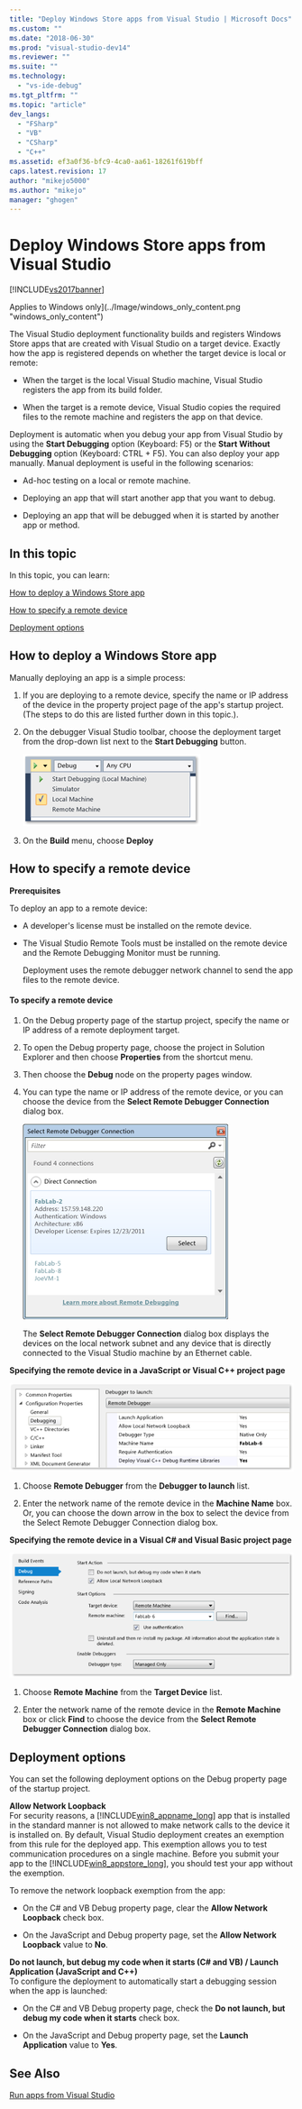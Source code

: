 ```yaml
---
title: "Deploy Windows Store apps from Visual Studio | Microsoft Docs"
ms.custom: ""
ms.date: "2018-06-30"
ms.prod: "visual-studio-dev14"
ms.reviewer: ""
ms.suite: ""
ms.technology: 
  - "vs-ide-debug"
ms.tgt_pltfrm: ""
ms.topic: "article"
dev_langs: 
  - "FSharp"
  - "VB"
  - "CSharp"
  - "C++"
ms.assetid: ef3a0f36-bfc9-4ca0-aa61-18261f619bff
caps.latest.revision: 17
author: "mikejo5000"
ms.author: "mikejo"
manager: "ghogen"
---
```

# Deploy Windows Store apps from Visual Studio
[!INCLUDE[vs2017banner](../includes/vs2017banner.md)]

  
Applies to Windows only](../Image/windows_only_content.png "windows_only_content")  
  
 The Visual Studio deployment functionality builds and registers Windows Store apps that are created with Visual Studio on a target device. Exactly how the app is registered depends on whether the target device is local or remote:  
  
-   When the target is the local Visual Studio machine, Visual Studio registers the app from its build folder.  
  
-   When the target is a remote device, Visual Studio copies the required files to the remote machine and registers the app on that device.  
  
 Deployment is automatic when you debug your app from Visual Studio by using the **Start Debugging** option (Keyboard: F5) or the **Start Without Debugging** option (Keyboard: CTRL + F5). You can also deploy your app manually. Manual deployment is useful in the following scenarios:  
  
-   Ad-hoc testing on a local or remote machine.  
  
-   Deploying an app that will start another app that you want to debug.  
  
-   Deploying an app that will be debugged when it is started by another app or method.  
  
##  <a name="BKMK_In_this_topic"></a> In this topic  
 In this topic, you can learn:  
  
 [How to deploy a Windows Store app](#BKMK_How_to_deploy_a_Windows_Store_app)  
  
 [How to specify a remote device](#BKMK_How_to_specify_a_remote_device)  
  
 [Deployment options](#BKMK_Deployment_options)  
  
##  <a name="BKMK_How_to_deploy_a_Windows_Store_app"></a> How to deploy a Windows Store app  
 Manually deploying an app is a simple process:  
  
1.  If you are deploying to a remote device, specify the name or IP address of the device in the property project page of the app's startup project. (The steps to do this are listed further down in this topic.).  
  
2.  On the debugger Visual Studio toolbar, choose the deployment target from the drop-down list next to the **Start Debugging** button.  
  
     ![Run on Local Machine](../debugger/media/vsrun-f5-local.png "VSRUN_F5_Local")  
  
3.  On the **Build** menu, choose **Deploy**  
  
##  <a name="BKMK_How_to_specify_a_remote_device"></a> How to specify a remote device  
 **Prerequisites**  
  
 To deploy an app to a remote device:  
  
-   A developer's license must be installed on the remote device.  
  
-   The Visual Studio Remote Tools must be installed on the remote device and the Remote Debugging Monitor must be running.  
  
     Deployment uses the remote debugger network channel to send the app files to the remote device.  
  
#### To specify a remote device  
  
1.  On the Debug property page of the startup project, specify the name or IP address of a remote deployment target.  
  
2.  To open the Debug property page, choose the project in Solution Explorer and then choose **Properties** from the shortcut menu.  
  
3.  Then choose the **Debug** node on the property pages window.  
  
4.  You can type the name or IP address of the remote device, or you can choose the device from the **Select Remote Debugger Connection** dialog box.  
  
     ![Select Remote Debugger Connection dialog box](../debugger/media/vsrun-selectremotedebuggerdlg.png "VSRUN_SelectRemoteDebuggerDlg")  
  
     The **Select Remote Debugger Connection** dialog box displays the devices on the local network subnet and any device that is directly connected to the Visual Studio machine by an Ethernet cable.  
  
 **Specifying the remote device in a JavaScript or Visual C++ project page**  
  
 ![C&#43;&#43; project properties for remote debugging](../debugger/media/vsrun-cpp-projprop-remote.png "VSRUN_CPP_ProjProp_Remote")  
  
1.  Choose **Remote Debugger** from the **Debugger to launch** list.  
  
2.  Enter the network name of the remote device in the **Machine Name** box. Or, you can choose the down arrow in the box to select the device from the Select Remote Debugger Connection dialog box.  
  
 **Specifying the remote device in a Visual C# and Visual Basic project page**  
  
 ![Managed project properties for remote debugging](../debugger/media/vsrun-managed-projprop-remote.png "VSRUN_Managed_ProjProp_Remote")  
  
1.  Choose **Remote Machine** from the **Target Device** list.  
  
2.  Enter the network name of the remote device in the **Remote Machine** box or click **Find** to choose the device from the **Select Remote Debugger Connection** dialog box.  
  
##  <a name="BKMK_Deployment_options"></a> Deployment options  
 You can set the following deployment options on the Debug property page of the startup project.  
  
 **Allow Network Loopback**  
 For security reasons, a [!INCLUDE[win8_appname_long](../includes/win8-appname-long-md.md)] app that is installed in the standard manner is not allowed to make network calls to the device it is installed on. By default, Visual Studio deployment creates an exemption from this rule for the deployed app. This exemption allows you to test communication procedures on a single machine. Before you submit your app to the [!INCLUDE[win8_appstore_long](../includes/win8-appstore-long-md.md)], you should test your app without the exemption.  
  
 To remove the network loopback exemption from the app:  
  
-   On the C# and VB Debug property page, clear the **Allow Network Loopback** check box.  
  
-   On the JavaScript and Debug property page, set the **Allow Network Loopback** value to **No**.  
  
 **Do not launch, but debug my code when it starts (C# and VB) / Launch Application (JavaScript and C++)**  
 To configure the deployment to automatically start a debugging session when the app is launched:  
  
-   On the C# and VB Debug property page, check the **Do not launch, but debug my code when it starts** check box.  
  
-   On the JavaScript and Debug property page, set the **Launch Application** value to **Yes**.  
  
## See Also  
 [Run apps from Visual Studio](../debugger/run-store-apps-from-visual-studio.md)



